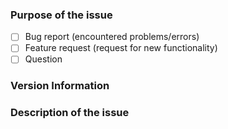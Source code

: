 <!--

  Thank you for reporting a bug for the Cmder project!
  ------------------------------------------------------------------

  Please make sure you read and follow the following instructions
  carefully before reporting bugs, and/or requesting new features.

  Make sure that you have:

  • Searched for existing issues (including the **closed** ones)
    for similar problems here:

    https://github.com/cmderdev/cmder/issues?q=is:issue

  • Read both the README.md and the Wiki:

    - https://github.com/cmderdev/cmder/blob/master/README.md
    - https://github.com/cmderdev/cmder/wiki

    (What you may be asking here could already be explained there!)

  • Please understand that Cmder uses ConEmu as the default
    underlying Terminal Emulator.  If your issue is regarding
    the **Terminal Emulator**, please visit the ConEmu issues page:

    https://github.com/Maximus5/ConEmu/issues?q=is:issue

    If there isn't an existing issue, you may open a new one there.

    (We don't resolve issues regarding ConEmu here, so, please
     make sure you open the issue in the correct place.)

    more info: https://conemu.github.io/en/ThirdPartyProblems.html

  • If you would like to ask for guides on how to integrate Cmder with
    your favorite IDE of choice, or how to perform a specific task
    with Cmder, make sure you visit our label section first.

    You may already have an answer under the Guides or Questions section.

    For a list of labels, visit:
    - https://github.com/cmderdev/cmder/labels

    (Be sure to also check “Closed” issues in the labels section!)

  • If you have a request to provide auto-complete support for a new tool,
    please post your request here:

    https://github.com/vladimir-kotikov/clink-completions/issues

  • If you are having an issue with any of the **upstream technologies**
    that are used by Cmder, please make sure that the issue is reproducible
    _only_ when used in combination with Cmder.

    We may not directly address the issues related to the following tools:
       - Clink, the default shell in Cmder
       - ConEmu, the terminal emulator
       - Git/MinGW, which also provide *NIX tools
       - clink-completions, which provide autocompletion

    The issues related to upstream technologies are labeled as 👆 [name].

    We'll try our best to help you -- but we recommend creating an issue
    specifically at each of the corresponding repositories for the best
    result.

    ► Try to reproduce the bug you're reporting, on a stand-alone edition
      of each tool, without using Cmder.  If the bug applies when the
      mentioned tools are NOT used within Cmder, there's a good chance that
      you should open the bug at the corresponding repo instead.

  • Lastly, have a look at the official documentation for Cmder over
    our website, and our wiki.

    Read more about Cmder on ConEmu docs:
    https://conemu.github.io/en/cmder.html


  Thank you for making sure you are opening a new valid issue! ♥

-->

<!--
  Some tips on how to write a better report:
  - Put an `x` into all the boxes [ ] relevant to your issue (correct example: [x] -- not like this: [ x] or [x ]).
  - Any text that is between the comment tags will get ignored, e.g.: <!-- this will NOT work -- >
    You need to write your text either outside the tags, or the line below it.
  - Use the *Preview* tab to see how your issue will actually look like, before sending it.
    ⚠ If for some reason you can not see the text you just wrote, make sure you've read the instructions clearly
  - Make sure the description is worded well enough to be understood, and with as much context and examples as possible.
  - Post a screenshot or the command that triggered the problem, if applicable.
  - Avoid using ambiguous phrases like: doesn't work, there's a problem, etc.
    Help us reproduce the issue by explaining what went wrong, and what did you expect to happen.
  - Please keep the ticket language to English only here.
    We can't process your issue if it's written in Russian or Chinese as we can't understand them.
  - You can find the version of Cmder.exe and ConEmu.exe binaries using Right Click → Properties → Details menu.
  - ⚠ Read the following page to avoid posting a bad issue: https://conemu.github.io/en/BadIssue.html
  - Failure to follow these guidelines may result in your issue getting closed. So please follow it carefully!
-->

### Purpose of the issue
- [ ] Bug report (encountered problems/errors)
- [ ] Feature request (request for new functionality)
- [ ] Question

### Version Information
<!-- Please write your Cmder and ConEmu version below this line -->

<!-- If applicable, write down your Windows edition too below this line (e.g. Windows 10 Pro 1903) -->

### Description of the issue
<!-- Provide a clear, simple description of your issue below this line -->
